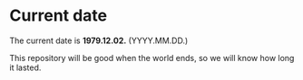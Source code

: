 # Current date

The current date is **1979.12.02.** (YYYY.MM.DD.)

This repository will be good when the world ends, so we will know how long it lasted.